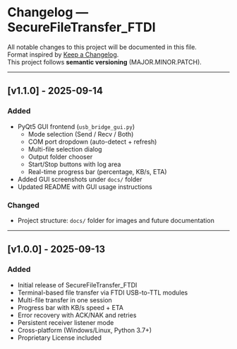 # Changelog — SecureFileTransfer_FTDI

All notable changes to this project will be documented in this file.  
Format inspired by [Keep a Changelog](https://keepachangelog.com/en/1.0.0/).  
This project follows **semantic versioning** (MAJOR.MINOR.PATCH).

---

## [v1.1.0] - 2025-09-14
### Added
- PyQt5 GUI frontend (`usb_bridge_gui.py`)
  - Mode selection (Send / Recv / Both)
  - COM port dropdown (auto-detect + refresh)
  - Multi-file selection dialog
  - Output folder chooser
  - Start/Stop buttons with log area
  - Real-time progress bar (percentage, KB/s, ETA)
- Added GUI screenshots under `docs/` folder
- Updated README with GUI usage instructions

### Changed
- Project structure: `docs/` folder for images and future documentation

---

## [v1.0.0] - 2025-09-13
### Added
- Initial release of SecureFileTransfer_FTDI
- Terminal-based file transfer via FTDI USB-to-TTL modules
- Multi-file transfer in one session
- Progress bar with KB/s speed + ETA
- Error recovery with ACK/NAK and retries
- Persistent receiver listener mode
- Cross-platform (Windows/Linux, Python 3.7+)
- Proprietary License included
